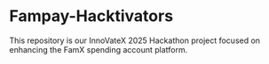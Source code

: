 # Fampay-Hacktivators
This repository is our InnoVateX 2025 Hackathon project focused on enhancing the FamX spending account platform. 

